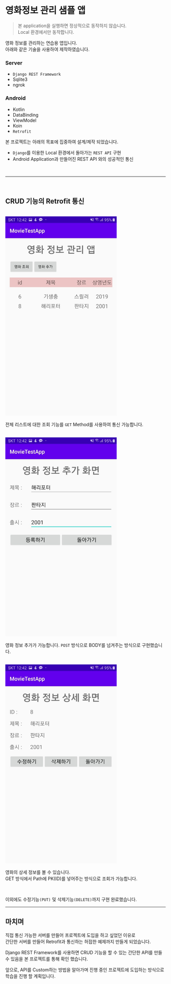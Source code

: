 # 영화정보 관리 샘플 앱
 
> 본 application을 실행하면 정상적으로 동작하지 않습니다.  
Local 환경에서만 동작합니다.

영화 정보를 관리하는 연습용 앱입니다.  
아래와 같은 기술을 사용하여 제작하였습니다.

### Server
- `Django REST Framework`
- Sqlite3
- ngrok
### Android
- Kotlin
- DataBinding
- ViewModel
- Koin
- `Retrofit`

 본 프로젝트는 아래의 목표에 집중하여 설계/제작 되었습니다.
 - `Django`를 이용한 Local 환경에서 돌아가는 `REST API` 구현
 - Android Application과 만들어진 REST API 와의 성공적인 통신
 
 <br>

 ---
 <br>

 ## CRUD 기능의 Retrofit 통신
 <br>
 
 <img src="./image/first.jpg" width="350">

 전체 리스트에 대한 조회 기능를 `GET` Method를 사용하여 통신 가능합니다.


<br>

<img src="./image/second.jpg" width="350">

영화 정보 추가가 가능합니다. `POST` 방식으로 BODY를 넘겨주는 방식으로 구현했습니다.

<br>

<img src="./image/third.jpg" width="350">

영화의 상세 정보를 볼 수 있습니다.  
GET 방식에서 Path에 PK(ID)를 넣어주는 방식으로 조회가 가능합니다.

<br>

이외에도 수정기능`(PUT)` 및 삭제기능`(DELETE)`까지 구현 완료했습니다.

---


## 마치며
직접 통신 가능한 서버를 만들어 프로젝트에 도입을 하고 싶었던 이유로  
간단한 서버를 만들어 Retrofit과 통신하는 허접한 예제까지 만들게 되었습니다.

Django REST Framework를 사용하면 CRUD 기능을 할 수 있는 간단한 API를 만들 수 있음을 본 프로젝트를 통해 확인 했습니다.

앞으로, API를 Custom하는 방법을 알아가며 진행 중인 프로젝트에 도입하는 방식으로 학습을 진행 할 계획입니다.